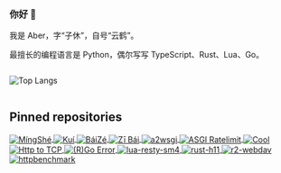 ### 你好 👋

我是 Aber，字“子休”，自号“云鹤”。

最擅长的编程语言是 Python，偶尔写写 TypeScript、Rust、Lua、Go。

<div style="display: flex; gap: 1em;">

<!-- ![abersheeran's GitHub stats](https://github-readme-stats.vercel.app/api?username=abersheeran) -->

![Top Langs](https://github-readme-stats.vercel.app/api/top-langs/?username=abersheeran)

</div>

## Pinned repositories

<div>

  <a href="https://github.com/abersheeran/mingshe">
    <img align="center" alt="MíngShé" src="https://github-readme-stats.vercel.app/api/pin/?hide_border=true&username=abersheeran&repo=mingshe" />
  </a>
  <a href="https://github.com/abersheeran/kui">
    <img align="center" alt="Kuí" src="https://github-readme-stats.vercel.app/api/pin/?hide_border=true&username=abersheeran&repo=kui" />
  </a>
  <a href="https://github.com/abersheeran/baize">
    <img align="center" alt="BáiZé" src="https://github-readme-stats.vercel.app/api/pin/?hide_border=true&username=abersheeran&repo=baize" />
  </a>
  <a href="https://github.com/abersheeran/zibai">
    <img align="center" alt="Zī Bái" src="https://github-readme-stats.vercel.app/api/pin/?hide_border=true&username=abersheeran&repo=zibai" />
  </a>
  <a href="https://github.com/abersheeran/a2wsgi">
    <img align="center" alt="a2wsgi" src="https://github-readme-stats.vercel.app/api/pin/?hide_border=true&username=abersheeran&repo=a2wsgi" />
  </a>
  <a href="https://github.com/abersheeran/asgi-ratelimit">
    <img align="center" alt="ASGI Ratelimit" src="https://github-readme-stats.vercel.app/api/pin/?hide_border=true&username=abersheeran&repo=asgi-ratelimit" />
  </a>
  <a href="https://github.com/abersheeran/cool">
    <img align="center" alt="Cool" src="https://github-readme-stats.vercel.app/api/pin/?hide_border=true&username=abersheeran&repo=cool" />
  </a>
  <a href="https://github.com/abersheeran/http2tcp">
    <img align="center" alt="Http to TCP" src="https://github-readme-stats.vercel.app/api/pin/?hide_border=true&username=abersheeran&repo=http2tcp" />
  </a>
  <a href="https://github.com/abersheeran/rgo-error">
    <img align="center" alt="(R)Go Error" src="https://github-readme-stats.vercel.app/api/pin/?hide_border=true&username=abersheeran&repo=rgo-error" />
  </a>
  <a href="https://github.com/abersheeran/lua-resty-sm4">
    <img align="center" alt="lua-resty-sm4" src="https://github-readme-stats.vercel.app/api/pin/?hide_border=true&username=abersheeran&repo=lua-resty-sm4" />
  </a>
  <a href="https://github.com/abersheeran/rust-h11">
    <img align="center" alt="rust-h11" src="https://github-readme-stats.vercel.app/api/pin/?hide_border=true&username=abersheeran&repo=rust-h11" />
  </a>
  <a href="https://github.com/abersheeran/r2-webdav">
    <img align="center" alt="r2-webdav" src="https://github-readme-stats.vercel.app/api/pin/?hide_border=true&username=abersheeran&repo=r2-webdav" />
  </a>
  <a href="https://github.com/abersheeran/httpbenchmark">
    <img align="center" alt="httpbenchmark" src="https://github-readme-stats.vercel.app/api/pin/?hide_border=true&username=abersheeran&repo=httpbenchmark" />
  </a>

</div>

